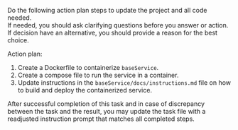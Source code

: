 Do the following action plan steps to update the project and all code needed.  
If needed, you should ask clarifying questions before you answer or action.  
If decision have an alternative, you should provide a reason for the best choice.  

Action plan:  
1. Create a Dockerfile to containerize `baseService`.  
7. Create a compose file to run the service in a container.  
8. Update instructions in the `baseService/docs/instructions.md` file on how to build and deploy the containerized service.  

After successful completion of this task and in case of discrepancy between the task and the result, you may update the task file with a readjusted instruction prompt that matches all completed steps.  
